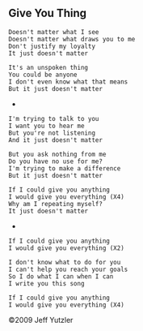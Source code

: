 ## Give You Thing
    Doesn't matter what I see
    Doesn't matter what draws you to me
    Don't justify my loyalty
    It just doesn't matter

    It's an unspoken thing
    You could be anyone
    I don't even know what that means
    But it just doesn't matter

- 

    I'm trying to talk to you
    I want you to hear me
    But you're not listening
    And it just doesn't matter

    But you ask nothing from me
    Do you have no use for me?
    I'm trying to make a difference
    But it just doesn't matter

    If I could give you anything
    I would give you everything (X4)
    Why am I repeating myself?
    It just doesn't matter

- 

    If I could give you anything
    I would give you everything (X2)

    I don't know what to do for you
    I can't help you reach your goals
    So I do what I can when I can
    I write you this song

    If I could give you anything
    I would give you everything (X4)

©2009 Jeff Yutzler

